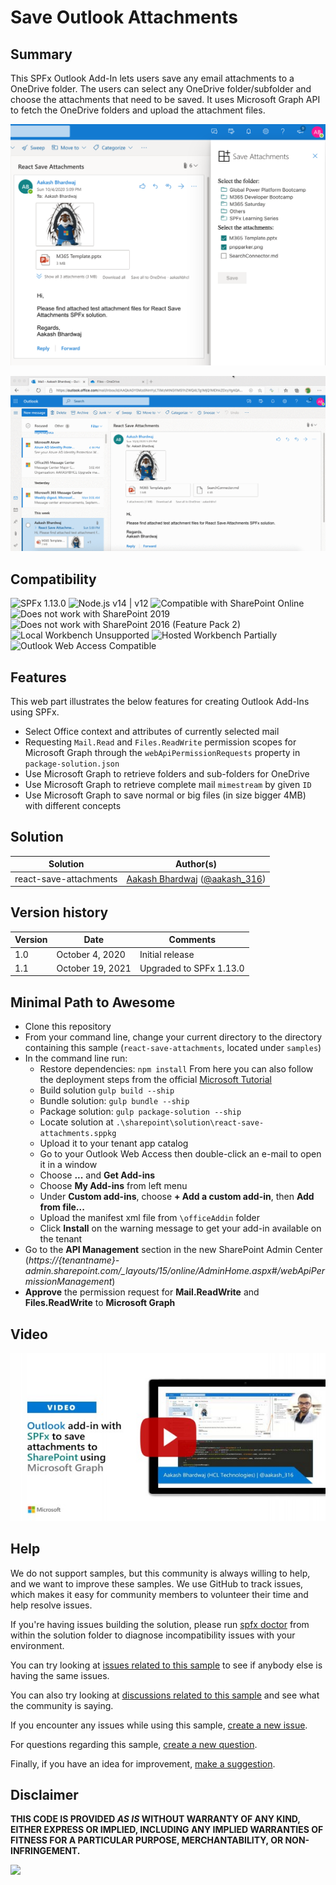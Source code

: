 # Save Outlook Attachments

## Summary

This SPFx Outlook Add-In lets users save any email attachments to a OneDrive folder. The users can select any OneDrive folder/subfolder and choose the attachments that need to be saved. It uses Microsoft Graph API to fetch the OneDrive folders and upload the attachment files.

![Preview](./assets/react-save-attachments-1.png)

![Save Attachments in Action](./assets/react-save-attachments-2.gif)

## Compatibility

![SPFx 1.13.0](https://img.shields.io/badge/SPFx-1.13.0-green.svg)
![Node.js v14 | v12](https://img.shields.io/badge/Node.js-v14%20%7C%20v12-green.svg) 
![Compatible with SharePoint Online](https://img.shields.io/badge/SharePoint%20Online-Compatible-green.svg)
![Does not work with SharePoint 2019](https://img.shields.io/badge/SharePoint%20Server%202019-Incompatible-red.svg "SharePoint Server 2019 requires SPFx 1.4.1 or lower")
![Does not work with SharePoint 2016 (Feature Pack 2)](https://img.shields.io/badge/SharePoint%20Server%202016%20(Feature%20Pack%202)-Incompatible-red.svg "SharePoint Server 2016 Feature Pack 2 requires SPFx 1.1")
![Local Workbench Unsupported](https://img.shields.io/badge/Local%20Workbench-Unsupported-red.svg "Local workbench is no longer available as of SPFx 1.13 and above")
![Hosted Workbench Partially](https://img.shields.io/badge/Hosted%20Workbench-Partially-yellow.svg "Designed to work in Outlook, but will display sample attachments while in workbench")
![Outlook Web Access Compatible ](https://img.shields.io/badge/Outlook%20Web%20Access-Compatible-green.svg)


## Features

This web part illustrates the below features for creating Outlook Add-Ins using SPFx.

* Select Office context and attributes of currently selected mail
* Requesting `Mail.Read` and `Files.ReadWrite` permission scopes for Microsoft Graph through the `webApiPermissionRequests` property in `package-solution.json`
* Use Microsoft Graph to retrieve folders and sub-folders for OneDrive
* Use Microsoft Graph to retrieve complete mail `mimestream` by given `ID`
* Use Microsoft Graph to save normal or big files (in size bigger 4MB) with different concepts

## Solution

Solution|Author(s)
--------|---------
react-save-attachments | [Aakash Bhardwaj](https://github.com/aakashbhardwaj619) ([@aakash_316](https://twitter.com/aakash_316))

## Version history

Version|Date|Comments
-------|----|--------
1.0|October 4, 2020|Initial release
1.1|October 19, 2021|Upgraded to SPFx 1.13.0

## Minimal Path to Awesome

* Clone this repository
* From your command line, change your current directory to the directory containing this sample (`react-save-attachments`, located under `samples`)
* In the command line run:
  * Restore dependencies: `npm install`
  From here you can also follow the deployment steps from the official [Microsoft Tutorial](https://docs.microsoft.com/en-us/sharepoint/dev/spfx/web-parts/get-started/office-addins-tutorial#packaging-and-deploying-your-solution-to-sharepoint)
  * Build solution `gulp build --ship`
  * Bundle solution: `gulp bundle --ship`
  * Package solution: `gulp package-solution --ship`
  * Locate solution at `.\sharepoint\solution\react-save-attachments.sppkg`
  * Upload it to your tenant app catalog
  * Go to your Outlook Web Access then double-click an e-mail to open it in a window
  * Choose **...** and **Get Add-ins**
  * Choose **My Add-ins** from left menu
  * Under **Custom add-ins**, choose **+ Add a custom add-in**, then **Add from file...**
  * Upload the manifest xml file from `\officeAddin` folder
  * Click **Install** on the warning message to get your add-in available on the tenant
* Go to the **API Management** section in the new SharePoint Admin Center (*https://{tenantname}-admin.sharepoint.com/_layouts/15/online/AdminHome.aspx#/webApiPermissionManagement*)
* **Approve** the permission request for **Mail.ReadWrite** and **Files.ReadWrite** to **Microsoft Graph**

## Video

[![Outlook add-in with SPFx to save attachments to SharePoint using Microsoft Graph](./assets/video-thumbnail.jpg)](https://www.youtube.com/watch?v=Hl4zu9YeeRA "Outlook add-in with SPFx to save attachments to SharePoint using Microsoft Graph")

## Help

We do not support samples, but this community is always willing to help, and we want to improve these samples. We use GitHub to track issues, which makes it easy for  community members to volunteer their time and help resolve issues.

If you're having issues building the solution, please run [spfx doctor](https://pnp.github.io/cli-microsoft365/cmd/spfx/spfx-doctor/) from within the solution folder to diagnose incompatibility issues with your environment.

You can try looking at [issues related to this sample](https://github.com/pnp/sp-dev-fx-webparts/issues?q=label%3Areact-save-attachments) to see if anybody else is having the same issues.

You can also try looking at [discussions related to this sample](https://github.com/pnp/sp-dev-fx-webparts/discussions?discussions_q=label%3Areact-save-attachments) and see what the community is saying.


If you encounter any issues while using this sample, [create a new issue](https://github.com/pnp/sp-dev-fx-webparts/issues/new?assignees=&labels=Needs%3A+Triage+%3Amag%3A%2Ctype%3Abug-suspected%2Csample%3A%20react-save-attachments&template=bug-report.yml&sample=react-save-attachments&authors=@aakashbhardwaj619&title=react-save-attachments%20-%20).

For questions regarding this sample, [create a new question](https://github.com/pnp/sp-dev-fx-webparts/issues/new?assignees=&labels=Needs%3A+Triage+%3Amag%3A%2Ctype%3Aquestion%2Csample%3A%20react-save-attachments&template=question.yml&sample=react-save-attachments&authors=@aakashbhardwaj619&title=react-save-attachments%20-%20).

Finally, if you have an idea for improvement, [make a suggestion](https://github.com/pnp/sp-dev-fx-webparts/issues/new?assignees=&labels=Needs%3A+Triage+%3Amag%3A%2Ctype%3Aenhancement%2Csample%3A%20react-save-attachments&template=question.yml&sample=react-save-attachments&authors=@aakashbhardwaj619&title=react-save-attachments%20-%20).

## Disclaimer

**THIS CODE IS PROVIDED *AS IS* WITHOUT WARRANTY OF ANY KIND, EITHER EXPRESS OR IMPLIED, INCLUDING ANY IMPLIED WARRANTIES OF FITNESS FOR A PARTICULAR PURPOSE, MERCHANTABILITY, OR NON-INFRINGEMENT.**


<img src="https://telemetry.sharepointpnp.com/sp-dev-fx-webparts/samples/react-save-attachments" />
